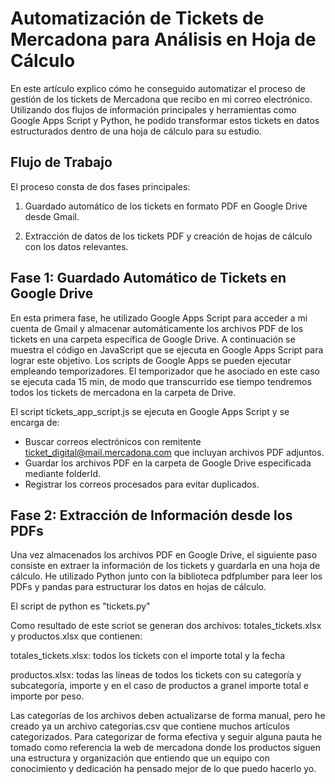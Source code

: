 # Automatización de Tickets de Mercadona para Análisis en Hoja de Cálculo

En este artículo explico cómo he conseguido automatizar el proceso de gestión de los tickets de Mercadona que recibo en mi correo electrónico. Utilizando dos flujos de información principales y herramientas como Google Apps Script y Python, he podido transformar estos tickets en datos estructurados dentro de una hoja de cálculo para su estudio.

## Flujo de Trabajo

El proceso consta de dos fases principales:

1. Guardado automático de los tickets en formato PDF en Google Drive desde Gmail.

2. Extracción de datos de los tickets PDF y creación de hojas de cálculo con los datos relevantes.

## Fase 1: Guardado Automático de Tickets en Google Drive



En esta primera fase, he utilizado Google Apps Script para acceder a mi cuenta de Gmail y almacenar automáticamente los archivos PDF de los tickets en una carpeta específica de Google Drive. A continuación se muestra el código en JavaScript que se ejecuta en Google Apps Script para lograr este objetivo.
Los scripts de Google Apps se pueden ejecutar empleando temporizadores. El temporizador que he asociado en este caso se ejecuta cada 15 min, de modo que transcurrido ese tiempo tendremos todos los tickets de mercadona en la carpeta de Drive.

El script tickets_app_script.js se ejecuta en Google Apps Script y se encarga de:

- Buscar correos electrónicos con remitente ticket_digital@mail.mercadona.com que incluyan archivos PDF adjuntos.
- Guardar los archivos PDF en la carpeta de Google Drive especificada mediante folderId.
- Registrar los correos procesados para evitar duplicados.

## Fase 2: Extracción de Información desde los PDFs
Una vez almacenados los archivos PDF en Google Drive, el siguiente paso consiste en extraer la información de los tickets y guardarla en una hoja de cálculo. He utilizado Python junto con la biblioteca pdfplumber para leer los PDFs y pandas para estructurar los datos en hojas de cálculo.

El script de python es "tickets.py"

Como resultado de este scriot se generan dos archivos: totales_tickets.xlsx y productos.xlsx que contienen:

totales_tickets.xlsx: todos los tickets con el importe total y la fecha

productos.xlsx: todas las líneas de todos los tickets con su categoría y subcategoría, importe y en el caso de productos a granel importe total e importe por peso. 

Las categorías de los archivos deben actualizarse de forma manual, pero he creado ya un archivo categorias.csv que contiene muchos artículos categorizados. Para categorizar de forma efectiva y seguir alguna pauta he tomado como referencia la web de mercadona donde los productos siguen una estructura y organización que entiendo que un equipo con conocimiento y dedicación ha pensado mejor de lo que puedo hacerlo yo. 

